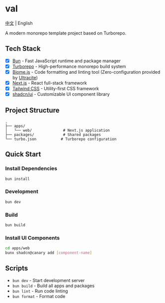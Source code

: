 # val

[中文](./README.zh.md) | English

A modern monorepo template project based on Turborepo.

## Tech Stack

- [x] [Bun](https://bun.sh) - Fast JavaScript runtime and package manager
- [x] [Turborepo](https://turborepo.com/) - High-performance monorepo build system
- [x] [Biome.js](https://biomejs.dev/) - Code formatting and linting tool (Zero-configuration provided by [Ultracite](https://www.ultracite.ai/))
- [x] [Next.js](https://nextjs.org/) - React full-stack framework
- [x] [Tailwind CSS](https://tailwindcss.com/) - Utility-first CSS framework
- [x] [shadcn/ui](https://ui.shadcn.com) - Customizable UI component library

## Project Structure

```
.
├── apps/
│   └── web/              # Next.js application
├── packages/             # Shared packages
└── turbo.json           # Turborepo configuration
```

## Quick Start

### Install Dependencies

```bash
bun install
```

### Development

```bash
bun dev
```

### Build

```bash
bun build
```

### Install UI Components

```bash
cd apps/web
bunx shadcn@canary add [component-name]
```

## Scripts

- `bun dev` - Start development server
- `bun build` - Build all apps and packages
- `bun lint` - Run code linting
- `bun format` - Format code
